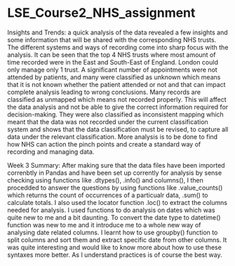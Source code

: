 # LSE_Course2_NHS_assignment
Insights and Trends: a quick analysis of the data revealed a few insights and some information that will be shared with the corresponding NHS trusts. The different systems and ways of recording come into sharp focus with the analysis. 
It can be seen that the top 4 NHS trusts where most amount of time recorded were in the East and South-East of England. London could only manage only 1 trust. A significant number of appointments were not attended by patients, and many were classified as unknown which means that it is not known whether the patient attended or not and that can impact complete analysis leading to wrong conclusions. 
Many records are classified as unmapped which means not recorded properly. This will affect the data analysis and not be able to give the correct information required for decision-making. They were also classified as inconsistent mapping which meant that the data was not recorded under the current classification system and shows that the data classification must be revised, to capture all data under the relevant classification.
 More analysis is to be done to find how NHS can action the pinch points and create a standard way of recording and managing data.

Week 3 Summary: After making sure that the data files have been imported correnbtly in Pandas and have been set up corrently for analysis by sense checking using functions like .dtypes(), .info() and columns(), I then procedded to answer the questions by using functions like .value_counts() which returns the count of occurrences of a particualr data, .sum() to calculate totals. I also used the locator function .loc() to extract the columns needed for analysis. I used functions to do analysis on dates which was quite new to me and a bit daunting. To convert the date type to datetime() function was new to me and it introduce me to a whole new way of analysing date related columns. I learnt how to use groupby() function to split columns and sort them and extract specific date from other columns. It was quite interesting and would like to know more about how to use these syntaxes more better. As I understand practices is of course the best way.

